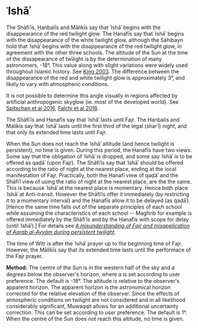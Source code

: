 # ʿIshāʾ
The Shāfiʿīs, Ḥanbalīs and Mālikīs say that ʿIshāʾ begins with the disappearance of the red twilight glow. The Ḥanafīs say that ʿIshāʾ begins with the disappearance of the white twilight glow, although the Sāhibayn hold that ʿIshāʾ begins with the disappearance of the red twilight glow, in agreement with the other three schools. The altitude of the Sun at the time of the dissapearance of twilight is by the determination of many astronomers, -18°. This value along with slight variations were widely used throughout Islamic history. See [King 2003](https://brill.com/abstract/title/7640). The difference between the disappearance of the red and white twilight glow is approximately 3°, and likely to vary with atmospheric conditions. 

<note type="warning">It is not possible to determine this angle visually in regions affected by artificial anthropogenic skyglow (ie. most of the developed world). See [Spitschan et al 2016](http://www.nature.com/articles/srep26756), [Falchi et al 2016](https://advances.sciencemag.org/content/2/6/e1600377.full).</note>

The Shāfiʿīs and Ḥanafīs say that ʿIshāʾ lasts until Fajr. The Hanbalis and Malikis say that ʿIshāʾ lasts until the first third of the legal (sharʿī) night, and that only its extended time lasts until Fajr.

<note :label="false">When the Sun does not reach the ʿIshāʾ altitude (and hence twilight is persistent), no time is given. During this period, the Ḥanafīs have two views: Some say that the obligation of ʿIshāʾ is dropped, and some say ʿIshāʾ is to be offered as qaḍāʾ (upon Fajr). The Shāfiʿīs say that ʿIshāʾ should be offered according to the ratio of night at the nearest place, ending at the local manifestation of Fajr. Practically, both the Ḥanafī view of qaḍāʾ and the Shāfiʿī view of using the ratio of night at the nearest place, are the the same. This is because ʿIshāʾ at the nearest place is momentary. Hence both place ʿIshāʾ at Anti-transit. However the Shāfiʿīs offer it immediately (by restricting it to a momentary interval) and the Ḥanafīs allow it to be delayed (as qaḍāʾ). [Hence the same time falls out of the separate principles of each school while assuming the characteristics of each school -- Maghrib for example is offered immediately by the Shāfiʿīs and by the Ḥanafīs with scope for delay (until ʿIshāʾ).] For details see [_A misunderstanding of Fajr and misapplication of Aqrab al-Ayyām during persistent twilight_](/aqrab-al-ayyam).</note>

The time of Witr is after the ʿIshāʾ prayer up to the beginning time of Fajr. However, the Mālikīs say that its extended time lasts until the performace of the Fajr prayer.

**Method:** The centre of the Sun is in the western half of the sky and 𝛼 degrees below the observer's horizon, where 𝛼 is set according to user preference. The default is -18°. The altitude is relative to the observer's apparent horizon. The apparent horizon is the astronomical horizon corrected for the relative elevation of the observer. Since the effects of atmospheric conditions on twilight are not considered and in all likelihood considerably significant, Muwaqqit allows for an additional uncertainty correction. This can be set according to user preference. The default is 1°. When the centre of the Sun does not reach this altitude, no time is given.
